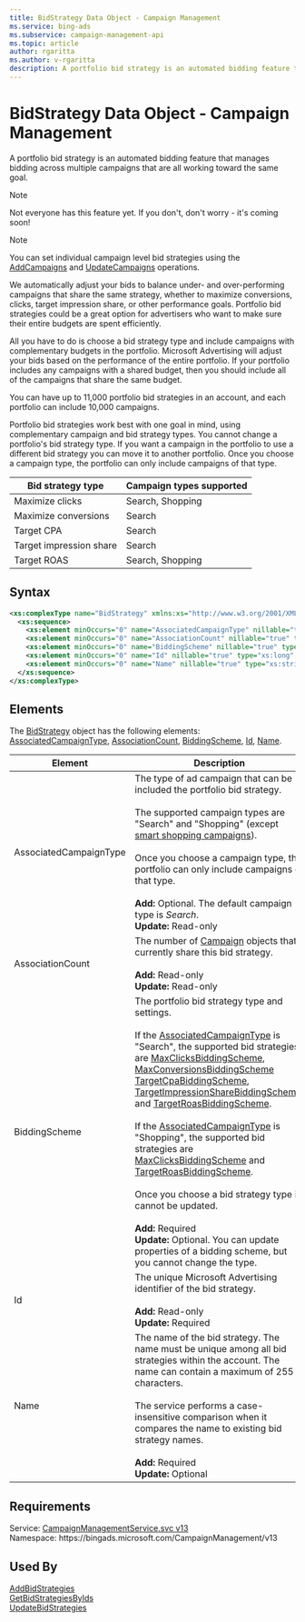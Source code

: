 ```yaml
---
title: BidStrategy Data Object - Campaign Management
ms.service: bing-ads
ms.subservice: campaign-management-api
ms.topic: article
author: rgaritta
ms.author: v-rgaritta
description: A portfolio bid strategy is an automated bidding feature that manages bidding across multiple campaigns that are all working toward the same goal.
---
```

# BidStrategy Data Object - Campaign Management
A portfolio bid strategy is an automated bidding feature that manages bidding across multiple campaigns that are all working toward the same goal.  

> [!NOTE]
> Not everyone has this feature yet. If you don't, don't worry - it's coming soon!

> [!NOTE]
> You can set individual campaign level bid strategies using the [AddCampaigns](addcampaigns.md) and [UpdateCampaigns](updatecampaigns.md) operations.  

We automatically adjust your bids to balance under- and over-performing campaigns that share the same strategy, whether to maximize conversions, clicks, target impression share, or other performance goals. Portfolio bid strategies could be a great option for advertisers who want to make sure their entire budgets are spent efficiently.

All you have to do is choose a bid strategy type and include campaigns with complementary budgets in the portfolio. Microsoft Advertising will adjust your bids based on the performance of the entire portfolio. If your portfolio includes any campaigns with a shared budget, then you should include all of the campaigns that share the same budget.  

You can have up to 11,000 portfolio bid strategies in an account, and each portfolio can include 10,000 campaigns.  

Portfolio bid strategies work best with one goal in mind, using complementary campaign and bid strategy types. You cannot change a portfolio's bid strategy type. If you want a campaign in the portfolio to use a different bid strategy you can move it to another portfolio. Once you choose a campaign type, the portfolio can only include campaigns of that type.  

|Bid strategy type|Campaign types supported|
|-----|-----|
|Maximize clicks|Search, Shopping|
|Maximize conversions|Search|
|Target CPA|Search|
|Target impression share|Search|
|Target ROAS|Search, Shopping|

## Syntax
```xml
<xs:complexType name="BidStrategy" xmlns:xs="http://www.w3.org/2001/XMLSchema">
  <xs:sequence>
    <xs:element minOccurs="0" name="AssociatedCampaignType" nillable="true" type="tns:CampaignType" />
    <xs:element minOccurs="0" name="AssociationCount" nillable="true" type="xs:int" />
    <xs:element minOccurs="0" name="BiddingScheme" nillable="true" type="tns:BiddingScheme" />
    <xs:element minOccurs="0" name="Id" nillable="true" type="xs:long" />
    <xs:element minOccurs="0" name="Name" nillable="true" type="xs:string" />
  </xs:sequence>
</xs:complexType>
```

## <a name="elements"></a>Elements

The [BidStrategy](bidstrategy.md) object has the following elements: [AssociatedCampaignType](#associatedcampaigntype), [AssociationCount](#associationcount), [BiddingScheme](#biddingscheme), [Id](#id), [Name](#name).

|Element|Description|Data Type|
|-----------|---------------|-------------|
|<a name="associatedcampaigntype"></a>AssociatedCampaignType|The type of ad campaign that can be included the portfolio bid strategy.<br/><br/>The supported campaign types are "Search" and "Shopping" (except [smart shopping campaigns](../guides/smart-shopping-campaigns.md)).<br/><br/>Once you choose a campaign type, the portfolio can only include campaigns of that type.<br/><br/>**Add:** Optional. The default campaign type is *Search*.<br/>**Update:** Read-only|[CampaignType](campaigntype.md)|
|<a name="associationcount"></a>AssociationCount|The number of [Campaign](campaign.md) objects that currently share this bid strategy.<br/><br/>**Add:** Read-only<br/>**Update:** Read-only|**int**|
|<a name="biddingscheme"></a>BiddingScheme|The portfolio bid strategy type and settings.<br/><br/>If the [AssociatedCampaignType](#associatedcampaigntype) is "Search", the supported bid strategies are [MaxClicksBiddingScheme](maxclicksbiddingscheme.md), [MaxConversionsBiddingScheme](maxconversionsbiddingscheme.md) [TargetCpaBiddingScheme](targetcpabiddingscheme.md), [TargetImpressionShareBiddingScheme](targetimpressionsharebiddingscheme.md), and [TargetRoasBiddingScheme](targetroasbiddingscheme.md).<br/><br/>If the [AssociatedCampaignType](#associatedcampaigntype) is "Shopping", the supported bid strategies are [MaxClicksBiddingScheme](maxclicksbiddingscheme.md) and [TargetRoasBiddingScheme](targetroasbiddingscheme.md).<br/><br/>Once you choose a bid strategy type it cannot be updated.<br/><br/>**Add:** Required<br/>**Update:** Optional. You can update properties of a bidding scheme, but you cannot change the type.|[BiddingScheme](biddingscheme.md)|
|<a name="id"></a>Id|The unique Microsoft Advertising identifier of the bid strategy.<br/><br/>**Add:** Read-only<br/>**Update:** Required|**long**|
|<a name="name"></a>Name|The name of the bid strategy. The name must be unique among all bid strategies within the account. The name can contain a maximum of 255 characters.<br/><br/>The service performs a case-insensitive comparison when it compares the name to existing bid strategy names.<br/><br/>**Add:** Required<br/>**Update:** Optional|**string**|

## Requirements
Service: [CampaignManagementService.svc v13](https://campaign.api.bingads.microsoft.com/Api/Advertiser/CampaignManagement/v13/CampaignManagementService.svc)  
Namespace: https\://bingads.microsoft.com/CampaignManagement/v13  

## Used By
[AddBidStrategies](addbidstrategies.md)  
[GetBidStrategiesByIds](getbidstrategiesbyids.md)  
[UpdateBidStrategies](updatebidstrategies.md)  
